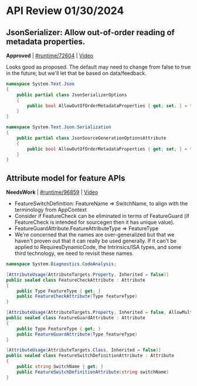 # API Review 01/30/2024

## JsonSerializer: Allow out-of-order reading of metadata properties.

**Approved** | [#runtime/72604](https://github.com/dotnet/runtime/issues/72604#issuecomment-1917730728) | [Video](https://www.youtube.com/watch?v=O-aPOKb-1TM&t=0h0m0s)

Looks good as proposed.  The default may need to change from false to true in the future; but we'll let that be based on data/feedback.

```c#
namespace System.Text.Json
{
    public partial class JsonSerializerOptions
    {
        public bool AllowOutOfOrderMetadataProperties { get; set; } = false;
    }
}

namespace System.Text.Json.Serialization
{
    public partial class JsonSourceGenerationOptionsAttribute
    {
        public bool AllowOutOfOrderMetadataProperties { get; set; } = false;
    }
}
```
## Attribute model for feature APIs

**NeedsWork** | [#runtime/96859](https://github.com/dotnet/runtime/issues/96859#issuecomment-1917828539) | [Video](https://www.youtube.com/watch?v=O-aPOKb-1TM&t=0h16m40s)

* FeatureSwitchDefinition: FeatureName => SwitchName, to align with the terminology from AppContext
* Consider if FeatureCheck can be eliminated in terms of FeatureGuard (if FeatureCheck is intended for sourcegen then it has unique value).
* FeatureGuardAttribute.FeatureAttributeType => FeatureType
* We're concerned that the names are over-generalized but that we haven't proven out that it can really be used generally.  If it can't be applied to RequiresDynamicCode, the Intrinsics/ISA types, and some third technology, we need to revisit these names.

```c#
namespace System.Diagnostics.CodeAnalysis;

[AttributeUsage(AttributeTargets.Property, Inherited = false)]
public sealed class FeatureCheckAttribute : Attribute
{
    public Type FeatureType { get; }
    public FeatureCheckAttribute(Type featureType)
}

[AttributeUsage(AttributeTargets.Property, Inherited = false, AllowMultiple = true)]
public sealed class FeatureGuardAttribute : Attribute
{
    public Type FeatureType { get; }
    public FeatureGuardAttribute(Type featureType)
}

[AttributeUsage(AttributeTargets.Class, Inherited = false)]
public sealed class FeatureSwitchDefinitionAttribute : Attribute
{
    public string SwitchName { get; }
    public FeatureSwitchDefinitionAttribute(string switchName)
}
```
